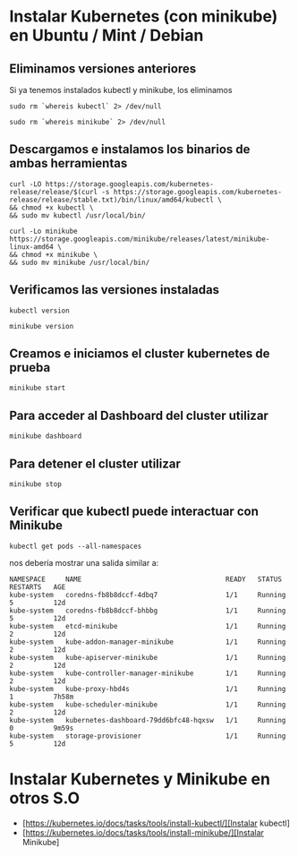 # Instalar Kubernetes (con minikube) en Ubuntu / Mint / Debian 

## Eliminamos versiones anteriores

Si ya tenemos instalados kubectl y minikube, los eliminamos

```
sudo rm `whereis kubectl` 2> /dev/null
```

```
sudo rm `whereis minikube` 2> /dev/null
```

## Descargamos e instalamos los binarios de ambas herramientas

```
curl -LO https://storage.googleapis.com/kubernetes-release/release/$(curl -s https://storage.googleapis.com/kubernetes-release/release/stable.txt)/bin/linux/amd64/kubectl \ 
&& chmod +x kubectl \
&& sudo mv kubectl /usr/local/bin/
```

```
curl -Lo minikube https://storage.googleapis.com/minikube/releases/latest/minikube-linux-amd64 \
&& chmod +x minikube \
&& sudo mv minikube /usr/local/bin/
```

## Verificamos las versiones instaladas

```
kubectl version
```


```
minikube version
```

## Creamos e iniciamos el cluster kubernetes de prueba

```
minikube start
```

## Para acceder al Dashboard del cluster utilizar

```
minikube dashboard
```

## Para detener el cluster utilizar

```
minikube stop
```

## Verificar que kubectl puede interactuar con Minikube

```
kubectl get pods --all-namespaces
```

nos debería mostrar una salida similar a:

```
NAMESPACE     NAME                                    READY   STATUS    RESTARTS   AGE
kube-system   coredns-fb8b8dccf-4dbq7                 1/1     Running   5          12d
kube-system   coredns-fb8b8dccf-bhbbg                 1/1     Running   5          12d
kube-system   etcd-minikube                           1/1     Running   2          12d
kube-system   kube-addon-manager-minikube             1/1     Running   2          12d
kube-system   kube-apiserver-minikube                 1/1     Running   2          12d
kube-system   kube-controller-manager-minikube        1/1     Running   2          12d
kube-system   kube-proxy-hbd4s                        1/1     Running   1          7h58m
kube-system   kube-scheduler-minikube                 1/1     Running   2          12d
kube-system   kubernetes-dashboard-79dd6bfc48-hqxsw   1/1     Running   0          9m59s
kube-system   storage-provisioner                     1/1     Running   5          12d
```

# Instalar Kubernetes y Minikube en otros S.O

* [https://kubernetes.io/docs/tasks/tools/install-kubectl/][Instalar kubectl]
* [https://kubernetes.io/docs/tasks/tools/install-minikube/][Instalar Minikube] 

[Instalar kubectl]: https://kubernetes.io/docs/tasks/tools/install-kubectl/

[Instalar Minikube]: https://kubernetes.io/docs/tasks/tools/install-minikube/